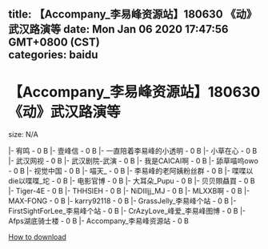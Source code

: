 
title: 【Accompany_李易峰资源站】180630 《动》武汉路演等
date: Mon Jan 06 2020 17:47:56 GMT+0800 (CST)    
categories: baidu
---

# 【Accompany_李易峰资源站】180630 《动》武汉路演等
size: N/A
 
 
|- 宥鸣 - 0 B
|- 壹峰信 - 0 B
|- 一直陪着李易峰的小透明 - 0 B
|- 小草在心 - 0 B
|- 武汉网视 - 0 B
|- 武汉剧院-武演 - 0 B
|- 我是CAICAI啊 - 0 B
|- 舔草喵呜owo - 0 B
|- 视觉中国 - 0 B
|- 喵天_ - 0 B
|- 李易峰的老阿姨粉丝群 - 0 B
|- 喋喋以die以喋喋_坨 - 0 B
|- 电影官博 - 0 B
|- 大耳朵_Pupu - 0 B
|- 贝贝賏贔買 - 0 B
|- Tiger-4E - 0 B
|- THHSIEH - 0 B
|- NiDllljj_MJ - 0 B
|- MLXXB啊 - 0 B
|- MAX-FONG - 0 B
|- karry92118 - 0 B
|- GrassJelly_李易峰个站 - 0 B
|- FirstSightForLee_李易峰个站 - 0 B
|- CrAzyLove_峰爱_李易峰图博 - 0 B
|- Afps湖底骑士楼 - 0 B
|- Accompany_李易峰资源站 - 0 B

[How to download](https://bpcam.bemobtrk.com/go/2ceec3aa-1ca2-46d6-b9ff-aaa5c184517c?jno=656)